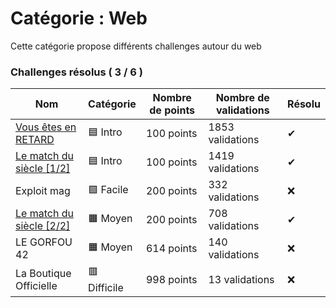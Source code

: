 # Catégorie : Web

Cette catégorie propose différents challenges autour du web

### Challenges résolus ( 3 / 6 )

| Nom | Catégorie | Nombre de points | Nombre de validations | Résolu |
| - | - | - | - | - |
| [Vous êtes en RETARD](./Vous%20êtes%20en%20RETARD/) | 🟦 Intro | 100 points | 1853 validations | ✔ |
| [Le match du siècle [1/2]](./Le%20match%20du%20siècle%20[1_2]/) | 🟦 Intro | 100 points | 1419 validations | ✔ |
| Exploit mag | 🟩 Facile | 200 points | 332 validations | ❌ |
| [Le match du siècle [2/2]](./Le%20match%20du%20siècle%20[2_2]/) | 🟧 Moyen | 200 points | 708 validations | ✔ |
| LE GORFOU 42 | 🟧 Moyen | 614 points | 140 validations | ❌ |
| La Boutique Officielle | 🟥 Difficile  | 998 points | 13 validations | ❌ |

